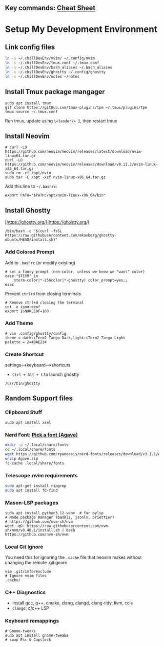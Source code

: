 ## Key commands: [Cheat Sheet](notes/cheatsheet.md)

# Setup My Development Environment

## Link config files
```bash
ln -s ~/.chillDevEnv/nvim/ ~/.config/nvim
ln -s ~/.chillDevEnv/tmux.conf ~/.tmux.conf
ln -s ~/.chillDevEnv/bash_aliases ~/.bash_aliases
ln -s ~/.chillDevEnv/ghostty ~/.config/ghostty
ln -s ~/.chillDevEnv/notes ~/notes
```

## Install Tmux package mangager
```
sudo apt install tmux
git clone https://github.com/tmux-plugins/tpm ~/.tmux/plugins/tpm
tmux source ~/.tmux.conf
```
Run tmux, update using `\<leader\> I`, then restart tmux


## Install Neovim
```
# curl -LO https://github.com/neovim/neovim/releases/latest/download/nvim-linux64.tar.gz
curl -LO https://github.com/neovim/neovim/releases/download/v0.11.2/nvim-linux-x86_64.tar.gz
sudo rm -rf /opt/nvim
sudo tar -C /opt -xzf nvim-linux-x86_64.tar.gz
```
Add this line to `~/.bashrc`:
```
export PATH="$PATH:/opt/nvim-linux-x86_64/bin"
```

## Install Ghostty
[https://ghostty.org/](https://ghostty.org/)
```
/bin/bash -c "$(curl -fsSL https://raw.githubusercontent.com/mkasberg/ghostty-ubuntu/HEAD/install.sh)"
```

### Add Colored Prompt 
Add to `.bashrc` (or modify existing)
```
# set a fancy prompt (non-color, unless we know we "want" color)
case "$TERM" in
    xterm-color|*-256color|*-ghostty) color_prompt=yes;;
esac
```
Prevent `ctrl+d` from closing terminals
```
# Remove ctrl+d closing the terminal
set -o ignoreeof
export IGNOREEOF=100
```
### Add Theme
```
# vim .config/ghostty/config
theme = dark:iTerm2 Tango Dark,light:iTerm2 Tango Light 
palette = 2=#8AE234
```

### Create Shortcut 
settings-->keyboard-->shortcuts
  * `Ctrl + Alt + t` to launch ghostty
```
/usr/bin/ghostty
```

## Random Support files
### Clipboard Stuff
```
sudo apt install xsel
```

### Nerd Font: [Pick a font (Agave)](https://www.nerdfonts.com/font-downloads)
```bash
mkdir -p ~/.local/share/fonts
cd ~/.local/share/fonts
wget https://github.com/ryanoasis/nerd-fonts/releases/download/v3.1.1/Agave.zip
unzip Agave.zip
fc-cache .local/share/fonts
```

### Telescope.nvim requirements
```sh
sudo apt-get install ripgrep
sudo apt install fd-find
```

### Mason-LSP packages
```
sudo apt install python3.12-venv  # for pylsp
# Node package manager (bashls, jsonls, priettier)
# https://github.com/nvm-sh/nvm
wget -qO- https://raw.githubusercontent.com/nvm-sh/nvm/v0.40.1/install.sh | bash
https://github.com/nvm-sh/nvm
```

### Local Git Ignore
You need this for ignoring the `.cache` file that neovim makes without changing the remote .gitignore
```
vim .git/info/exclude
# Ignore nvim files
.cache/
```

### C++ Diagnostics
* Install gcc, g++, cmake, clang, clangd, clang-tidy, llvm, ccls
* `clangd`: c/c++ LSP

### Keyboard remappings
```
# Gnome-tweaks
sudo apt install gnome-tweaks
# swap Esc & Capslock
```

